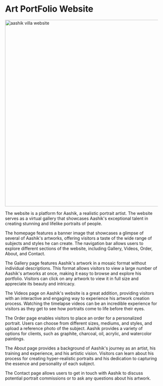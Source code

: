 # Art PortFolio Website

<img width="614" alt="aashik villa website" src="https://github.com/user-attachments/assets/65e5432c-3a2a-495d-b6e6-0463ab985881" />

The website is a platform for Aashik, a realistic portrait artist. The website serves as a virtual gallery that showcases Aashik's exceptional talent in creating stunning and lifelike portraits of people.

The homepage features a banner image that showcases a glimpse of several of Aashik's artworks, offering visitors a taste of the wide range of subjects and styles he can create. The navigation bar allows users to explore different sections of the website, including Gallery, Videos, Order, About, and Contact.

The Gallery page features Aashik's artwork in a mosaic format without individual descriptions. This format allows visitors to view a large number of Aashik's artworks at once, making it easy to browse and explore his portfolio. Visitors can click on any artwork to view it in full size and appreciate its beauty and intricacy.

The Videos page on Aashik's website is a great addition, providing visitors with an interactive and engaging way to experience his artwork creation process. Watching the timelapse videos can be an incredible experience for visitors as they get to see how portraits come to life before their eyes.

The Order page enables visitors to place an order for a personalized portrait. Users can choose from different sizes, mediums, and styles, and upload a reference photo of the subject. Aashik provides a variety of options for clients, such as graphite, charcoal, oil, acrylic, and watercolor paintings.

The About page provides a background of Aashik's journey as an artist, his training and experience, and his artistic vision. Visitors can learn about his process for creating hyper-realistic portraits and his dedication to capturing the essence and personality of each subject.

The Contact page allows users to get in touch with Aashik to discuss potential portrait commissions or to ask any questions about his artwork.


